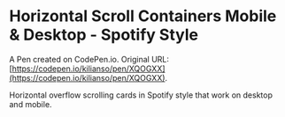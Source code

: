 # Horizontal Scroll Containers Mobile & Desktop - Spotify Style

A Pen created on CodePen.io. Original URL: [https://codepen.io/kilianso/pen/XQOGXX](https://codepen.io/kilianso/pen/XQOGXX).

Horizontal overflow scrolling cards in Spotify style that work on desktop and mobile.
